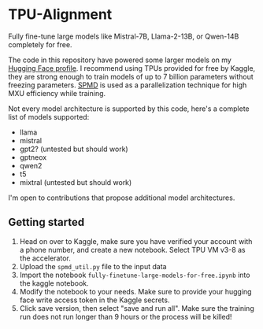 # TPU-Alignment
Fully fine-tune large models like Mistral-7B, Llama-2-13B, or Qwen-14B completely for free.

The code in this repository have powered some larger models on my [Hugging Face profile](https://huggingface.co/Locutusque). I recommend using TPUs provided for free by Kaggle, they are strong enough to train models of up to 7 billion parameters without freezing parameters. [SPMD](https://pytorch.org/xla/release/2.1/index.html#pytorch-xla-spmd-user-guide) is used as a parallelization technique for high MXU efficiency while training.

Not every model architecture is supported by this code, here's a complete list of models supported:
- llama
- mistral
- gpt2? (untested but should work)
- gptneox
- qwen2
- t5
- mixtral (untested but should work)

I'm open to contributions that propose additional model architectures.

## Getting started
1. Head on over to Kaggle, make sure you have verified your account with a phone number, and create a new notebook. Select TPU VM v3-8 as the accelerator.
2. Upload the ```spmd_util.py``` file to the input data
3. Import the notebook ```fully-finetune-large-models-for-free.ipynb``` into the kaggle notebook.
4. Modify the notebook to your needs. Make sure to provide your hugging face write access token in the Kaggle secrets.
5. Click save version, then select "save and run all". Make sure the training run does not run longer than 9 hours or the process will be killed!
